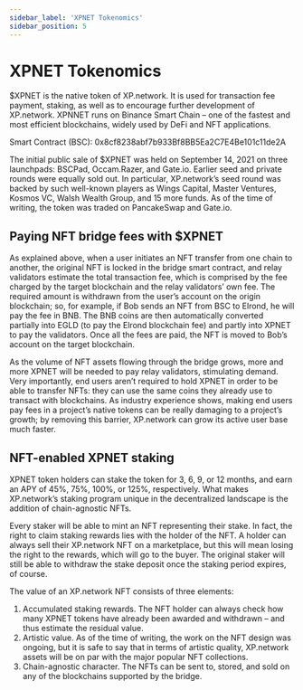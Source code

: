 ```yaml
---
sidebar_label: 'XPNET Tokenomics'
sidebar_position: 5
---
```


# XPNET Tokenomics

$XPNET is the native token of XP.network. It is used for transaction fee payment, staking, as well as to encourage further development of XP.network. XPNNET runs on Binance Smart Chain – one of the fastest and most efficient blockchains, widely used by DeFi and NFT applications.

Smart Contract (BSC): 0x8cf8238abf7b933Bf8BB5Ea2C7E4Be101c11de2A

The initial public sale of $XPNET was held on September 14, 2021 on three launchpads: BSCPad, Occam.Razer, and Gate.io. Earlier seed and private rounds were equally sold out. In particular, XP.network’s seed round was backed by such well-known players as Wings Capital, Master Ventures, Kosmos VC, Walsh Wealth Group, and 15 more funds. As of the time of writing, the token was traded on PancakeSwap and Gate.io.

## Paying NFT bridge fees with $XPNET

As explained above, when a user initiates an NFT transfer from one chain to another, the original NFT is locked in the bridge smart contract, and relay validators estimate the total transaction fee, which is comprised by the fee charged by the target blockchain and the relay validators’ own fee. The required amount is withdrawn from the user’s account on the origin blockchain; so, for example, if Bob sends an NFT from BSC to Elrond, he will pay the fee in BNB. The BNB coins are then automatically converted partially into EGLD (to pay the Elrond blockchain fee) and partly into XPNET to pay the validators. Once all the fees are paid, the NFT is moved to Bob’s account on the target blockchain.

As the volume of NFT assets flowing through the bridge grows, more and more XPNET will be needed to pay relay validators, stimulating demand. Very importantly, end users aren’t required to hold XPNET in order to be able to transfer NFTs: they can use the same coins they already use to transact with blockchains. As industry experience shows, making end users pay fees in a project’s native tokens can be really damaging to a project’s growth; by removing this barrier, XP.network can grow its active user base much faster.

## NFT-enabled XPNET staking
XPNET token holders can stake the token for 3, 6, 9, or 12 months, and earn an APY of 45%, 75%, 100%, or 125%, respectively. What makes XP.network’s staking program unique in the decentralized landscape is the addition of chain-agnostic NFTs.

Every staker will be able to mint an NFT representing their stake. In fact, the right to claim staking rewards lies with the holder of the NFT. A holder can always sell their XP.network NFT on a marketplace, but this will mean losing the right to the rewards, which will go to the buyer. The original staker will still be able to withdraw the stake deposit once the staking period expires, of course.

The value of an XP.network NFT consists of three elements:

1) Accumulated staking rewards. The NFT holder can always check how many XPNET tokens have already been awarded and withdrawn – and thus estimate the residual value.<br/>
2) Artistic value. As of the time of writing, the work on the NFT design was ongoing, but it is safe to say that in terms of artistic quality, XP.network assets will be on par with the major popular NFT collections.<br/>
3) Chain-agnostic character. The NFTs can be sent to, stored, and sold on any of the blockchains supported by the bridge.<br/>

